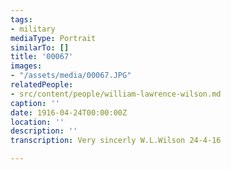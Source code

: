 ```yaml
---
tags:
- military
mediaType: Portrait
similarTo: []
title: '00067'
images:
- "/assets/media/00067.JPG"
relatedPeople:
- src/content/people/william-lawrence-wilson.md
caption: ''
date: 1916-04-24T00:00:00Z
location: ''
description: ''
transcription: Very sincerly W.L.Wilson 24-4-16

---
```

